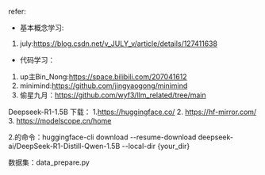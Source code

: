 refer:
- 基本概念学习:
1. july:https://blog.csdn.net/v_JULY_v/article/details/127411638
- 代码学习：
1. up主Bin_Nong:https://space.bilibili.com/207041612
2. minimind:https://github.com/jingyaogong/minimind
3. 偷星九月：https://github.com/wyf3/llm_related/tree/main

Deepseek-R1-1.5B 下载：
1.https://huggingface.co/
2. https://hf-mirror.com/
3. https://modelscope.cn/home

2.的命令：huggingface-cli download --resume-download deepseek-ai/DeepSeek-R1-Distill-Qwen-1.5B --local-dir {your_dir}

数据集：data_prepare.py
